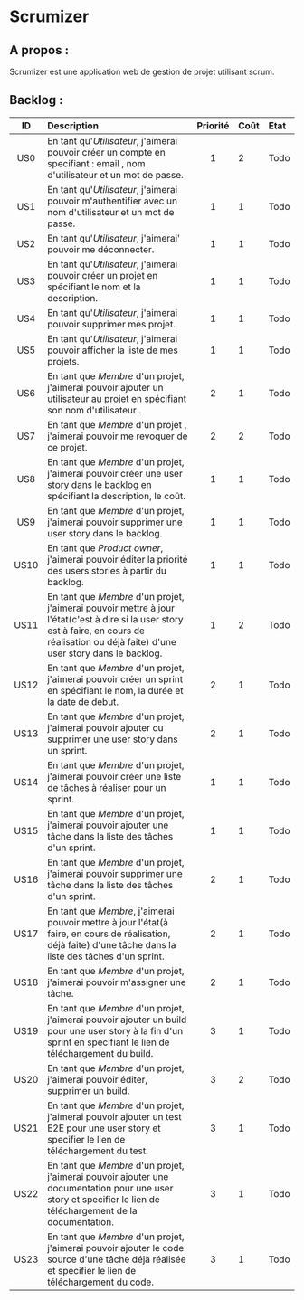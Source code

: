 Scrumizer
=========

A propos :
----------
Scrumizer est une application web de gestion de projet utilisant scrum.

Backlog :
---------

|ID |Description|Priorité|Coût|Etat|
|:-:|:----------|:------:|:---|:---|
|US0|En tant qu'*Utilisateur*, j'aimerai pouvoir créer un compte en specifiant : email , nom d'utilisateur et un mot de passe.|1|2|Todo|
|US1|En tant qu'*Utilisateur*, j'aimerai pouvoir m'authentifier avec un nom d'utilisateur et un mot de passe.|1|1|Todo|
|US2|En tant qu'*Utilisateur*, j'aimerai' pouvoir me déconnecter.|1|1|Todo|
|US3|En tant qu'*Utilisateur*, j'aimerai pouvoir créer un projet en spécifiant le nom et la description.|1|1|Todo|
|US4|En tant qu'*Utilisateur*, j'aimerai pouvoir supprimer mes projet.|1|1|Todo|
|US5|En tant qu'*Utilisateur*, j'aimerai pouvoir afficher la liste de mes projets.|1|1|Todo|
|US6|En tant que *Membre* d'un projet, j'aimerai pouvoir ajouter un utilisateur au projet en spécifiant son nom d'utilisateur .|2|1|Todo|
|US7|En tant que *Membre* d'un projet , j'aimerai pouvoir me revoquer de ce projet.|2|2|Todo|
|US8|En tant que *Membre* d'un projet, j'aimerai pouvoir créer une user story dans le backlog en spécifiant la description, le coût.|1|1|Todo|
|US9|En tant que *Membre* d'un projet, j'aimerai pouvoir supprimer une user story dans le backlog.|1|1|Todo|
|US10|En tant que *Product owner*, j'aimerai pouvoir éditer la priorité des users stories à partir du backlog.|1|1|Todo|
|US11|En tant que *Membre* d'un projet, j'aimerai pouvoir mettre à jour l'état(c'est à dire si la user story est à faire, en cours de réalisation ou déjà faite) d'une user story dans le backlog.|1|2|Todo|
|US12|En tant que *Membre* d'un projet, j'aimerai pouvoir créer un sprint en spécifiant le nom, la durée et la date de debut.|2|1|Todo|
|US13|En tant que *Membre* d'un projet, j'aimerai pouvoir ajouter ou supprimer une user story dans un sprint.|2|1|Todo|
|US14|En tant que *Membre* d'un projet, j'aimerai pouvoir créer une liste de tâches à réaliser pour un sprint.|1|1|Todo|
|US15|En tant que *Membre* d'un projet, j'aimerai pouvoir ajouter une tâche dans la liste des tâches d'un sprint.|1|1|Todo|
|US16|En tant que *Membre* d'un projet, j'aimerai pouvoir supprimer une tâche dans la liste des tâches d'un sprint.|2|1|Todo|
|US17|En tant que *Membre*, j'aimerai pouvoir mettre à jour l'état(à faire, en cours de réalisation, déjà faite) d'une tâche dans la liste des tâches d'un sprint.|2|1|Todo|
|US18|En tant que *Membre* d'un projet, j'aimerai pouvoir m'assigner une tâche.|2|1|Todo|
|US19|En tant que *Membre* d'un projet, j'aimerai pouvoir ajouter un build pour une user story à la fin d'un sprint en specifiant le lien de téléchargement du build.|3|1|Todo|
|US20|En tant que *Membre* d'un projet, j'aimerai pouvoir éditer, supprimer un build.|3|2|Todo|
|US21|En tant que *Membre* d'un projet, j'aimerai pouvoir ajouter un test E2E pour une user story et specifier le lien de téléchargement du test.|3|1|Todo|
|US22|En tant que *Membre* d'un projet, j'aimerai pouvoir ajouter une documentation pour une user story et specifier le lien de téléchargement de la documentation.|3|1|Todo|
|US23|En tant que *Membre* d'un projet, j'aimerai pouvoir ajouter le code source d'une tâche déjà réalisée et specifier le lien de téléchargement du code.|3|1|Todo|
